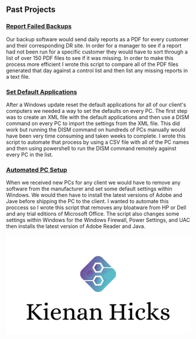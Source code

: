 ## Past Projects

### [Report Failed Backups](https://github.com/AkiliKhasi/CompareList)

Our backup software would send daily reports as a PDF for every customer and their corresponding DR site. In order for a manager to see if a report had not been run for a specific customer they would have to sort through a list of over 150 PDF files to see if it was missing. In order to make this process more efficient I wrote this script to compare all of the PDF files generated that day against a control list and then list any missing reports in a text file.   

### [Set Default Applications](https://github.com/AkiliKhasi/SetDefaultApplications)

After a Windows update reset the default applications for all of our client's computers we needed a way to set the defaults on every PC. The first step was to create an XML file with the default applications and then use a DISM command on every PC to import the settings from the XML file. This did work but running the DISM command on hundreds of PCs manually would have been very time consuming and taken weeks to complete. I wrote this script to automate that process by using a CSV file with all of the PC names and then using powershell to run the DISM command remotely against every PC in the list.

### [Automated PC Setup](https://github.com/AkiliKhasi/BenchScript)

When we received new PCs for any client we would have to remove any software from the manufacturer and set some default settings within Windows. We would then have to install the latest versions of Adobe and Jave before shipping the PC to the client. I wanted to automate this proccess so I wrote this script that removes any bloatware from HP or Dell and any trial editions of Microsoft Office. The script also changes some settings within Windows for the Windows Firewall, Power Settings, and UAC then installs the latest version of Adobe Reader and Java.


![Image](https://github.com/AkiliKhasi/AkiliKhasi.github.io/blob/master/khlogo2-removebg-preview%20(1).png?raw=true)
